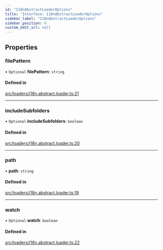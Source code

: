 ```yaml
---
id: "I18nAbstractLoaderOptions"
title: "Interface: I18nAbstractLoaderOptions"
sidebar_label: "I18nAbstractLoaderOptions"
sidebar_position: 0
custom_edit_url: null
---
```


## Properties

### filePattern

• `Optional` **filePattern**: `string`

#### Defined in

[src/loaders/i18n.abstract.loader.ts:21](https://github.com/toonvanstrijp/nestjs-i18n/blob/085d31c/src/loaders/i18n.abstract.loader.ts#L21)

___

### includeSubfolders

• `Optional` **includeSubfolders**: `boolean`

#### Defined in

[src/loaders/i18n.abstract.loader.ts:20](https://github.com/toonvanstrijp/nestjs-i18n/blob/085d31c/src/loaders/i18n.abstract.loader.ts#L20)

___

### path

• **path**: `string`

#### Defined in

[src/loaders/i18n.abstract.loader.ts:19](https://github.com/toonvanstrijp/nestjs-i18n/blob/085d31c/src/loaders/i18n.abstract.loader.ts#L19)

___

### watch

• `Optional` **watch**: `boolean`

#### Defined in

[src/loaders/i18n.abstract.loader.ts:22](https://github.com/toonvanstrijp/nestjs-i18n/blob/085d31c/src/loaders/i18n.abstract.loader.ts#L22)
